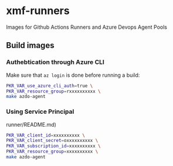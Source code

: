 # xmf-runners

Images for Github Actions Runners and Azure Devops Agent Pools

## Build images

### Authebtication through Azure CLI

Make sure that `az login` is done before running a build:

```Bash
PKR_VAR_use_azure_cli_auth=true \
PKR_VAR_resource_group=rxxxxxxxxxx \
make azdo-agent
```

### Using Service Principal

runner/README.md)

```Bash
PKR_VAR_client_id=xxxxxxxxxx \
PKR_VAR_client_secret=oxxxxxxxxxx \
PKR_VAR_subscription_id=xxxxxxxxxx \
PKR_VAR_resource_group=xxxxxxxxxx \
make azdo-agent
```
